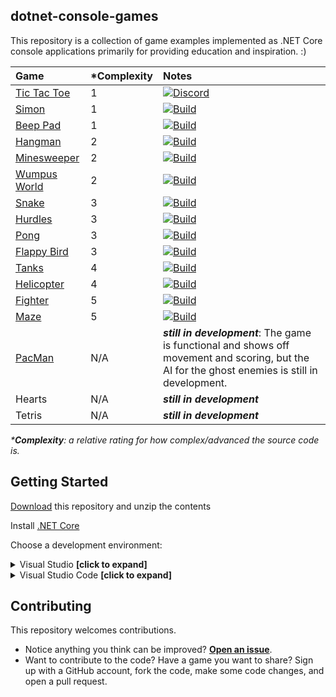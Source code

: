 ## dotnet-console-games

This repository is a collection of game examples implemented as .NET Core console applications primarily for providing education and inspiration. :)

|Game|\*Complexity|Notes|
|:-|:-|:-|
|[Tic Tac Toe](https://github.com/ZacharyPatten/dotnet-console-games/tree/master/Projects/Tic%20Tac%20Toe)|1|<a href="https://github.com/ZacharyPatten/dotnet-console-games/actions?query=workflow%3A%22Tic+Tac+Toe+Build%22"><img src="https://github.com/ZacharyPatten/dotnet-console-games/workflows/Tic%20Tac%20Toe%20Build/badge.svg" title="Goto Build" alt="Discord"></a>|
|[Simon](https://github.com/ZacharyPatten/dotnet-console-games/tree/master/Projects/Simon)|1|<a href="https://github.com/ZacharyPatten/dotnet-console-games/actions?query=workflow%3A%22Simon+Build%22"><img src="https://github.com/ZacharyPatten/dotnet-console-games/workflows/Simon%20Build/badge.svg" title="Goto Build" alt="Build"></a>|
|[Beep Pad](https://github.com/ZacharyPatten/dotnet-console-games/tree/master/Projects/Beep%20Pad)|1|<a href="https://github.com/ZacharyPatten/dotnet-console-games/actions?query=workflow%3A%22Beep+Pad+Build%22"><img src="https://github.com/ZacharyPatten/dotnet-console-games/workflows/Beep%20Pad%20Build/badge.svg" title="Goto Build" alt="Build"></a>|
|[Hangman](https://github.com/ZacharyPatten/dotnet-console-games/tree/master/Projects/Hangman)|2|<a href="https://github.com/ZacharyPatten/dotnet-console-games/actions?query=workflow%3A%22Hangman+Build%22"><img src="https://github.com/ZacharyPatten/dotnet-console-games/workflows/Hangman%20Build/badge.svg" title="Goto Build" alt="Build"></a>|
|[Minesweeper](https://github.com/ZacharyPatten/dotnet-console-games/tree/master/Projects/Minesweeper)|2|<a href="https://github.com/ZacharyPatten/dotnet-console-games/actions?query=workflow%3A%22Minesweeper+Build%22"><img src="https://github.com/ZacharyPatten/dotnet-console-games/workflows/Minesweeper%20Build/badge.svg" title="Goto Build" alt="Build"></a>|
|[Wumpus World](https://github.com/ZacharyPatten/dotnet-console-games/tree/master/Projects/Wumpus%20World)|2|<a href="https://github.com/ZacharyPatten/dotnet-console-games/actions?query=workflow%3A%22Wumpus+World+Build%22"><img src="https://github.com/ZacharyPatten/dotnet-console-games/workflows/Wumpus%20World%20Build/badge.svg" title="Goto Build" alt="Build"></a>|
|[Snake](https://github.com/ZacharyPatten/dotnet-console-games/blob/master/Projects/Snake)|3|<a href="https://github.com/ZacharyPatten/dotnet-console-games/actions?query=workflow%3A%22Snake+Build%22"><img src="https://github.com/ZacharyPatten/dotnet-console-games/workflows/Snake%20Build/badge.svg" title="Goto Build" alt="Build"></a>|
|[Hurdles](https://github.com/ZacharyPatten/dotnet-console-games/blob/master/Projects/Hurdles)|3|<a href="https://github.com/ZacharyPatten/dotnet-console-games/actions?query=workflow%3A%22Hurdles+Build%22"><img src="https://github.com/ZacharyPatten/dotnet-console-games/workflows/Hurdles%20Build/badge.svg" title="Goto Build" alt="Build"></a>|
|[Pong](https://github.com/ZacharyPatten/dotnet-console-games/blob/master/Projects/Pong)|3|<a href="https://github.com/ZacharyPatten/dotnet-console-games/actions?query=workflow%3A%22Pong+Build%22"><img src="https://github.com/ZacharyPatten/dotnet-console-games/workflows/Pong%20Build/badge.svg" title="Goto Build" alt="Build"></a>|
|[Flappy Bird](https://github.com/ZacharyPatten/dotnet-console-games/blob/master/Projects/Flappy%20Bird)|3|<a href="https://github.com/ZacharyPatten/dotnet-console-games/actions?query=workflow%3A%22Flappy+Bird+Build%22"><img src="https://github.com/ZacharyPatten/dotnet-console-games/workflows/Flappy%20Bird%20Build/badge.svg" title="Goto Build" alt="Build"></a>|
|[Tanks](https://github.com/ZacharyPatten/dotnet-console-games/blob/master/Projects/Tanks)|4|<a href="https://github.com/ZacharyPatten/dotnet-console-games/actions?query=workflow%3A%22Tanks+Build%22"><img src="https://github.com/ZacharyPatten/dotnet-console-games/workflows/Tanks%20Build/badge.svg" title="Goto Build" alt="Build"></a>|
|[Helicopter](https://github.com/ZacharyPatten/dotnet-console-games/blob/master/Projects/Helicopter)|4|<a href="https://github.com/ZacharyPatten/dotnet-console-games/actions?query=workflow%3A%22Helicopter+Build%22"><img src="https://github.com/ZacharyPatten/dotnet-console-games/workflows/Helicopter%20Build/badge.svg" title="Goto Build" alt="Build"></a>|
|[Fighter](https://github.com/ZacharyPatten/dotnet-console-games/blob/master/Projects/Fighter)|5|<a href="https://github.com/ZacharyPatten/dotnet-console-games/actions?query=workflow%3A%22Fighter+Build%22"><img src="https://github.com/ZacharyPatten/dotnet-console-games/workflows/Fighter%20Build/badge.svg" title="Goto Build" alt="Build"></a>|
|[Maze](https://github.com/ZacharyPatten/dotnet-console-games/blob/master/Projects/Maze)|5|<a href="https://github.com/ZacharyPatten/dotnet-console-games/actions?query=workflow%3A%22Maze+Build%22"><img src="https://github.com/ZacharyPatten/dotnet-console-games/workflows/Maze%20Build/badge.svg" title="Goto Build" alt="Build"></a>|
|[PacMan](https://github.com/ZacharyPatten/dotnet-console-games/blob/master/Projects/PacMan)|N/A|**_still in development_**: The game is functional and shows off movement and scoring, but the AI for the ghost enemies is still in development. |
|Hearts|N/A|**_still in development_**|
|Tetris|N/A|**_still in development_**|

_\***Complexity**: a relative rating for how complex/advanced the source code is._

## Getting Started

[Download](https://github.com/ZacharyPatten/dotnet-console-games/archive/master.zip) this repository and unzip the contents

Install [.NET Core](https://docs.microsoft.com/dotnet/core/)

Choose a development environment:

<details>
<summary>Visual Studio <strong>[click to expand]</strong></summary>
<p>

Install [Visual Studio](https://visualstudio.microsoft.com/)

Make sure you select the `.NET Core` options during installation. If you forget, you can modify your installation using the Visual Studio Installer to add them.

Open the **dotnet-console-games.sln** solution file in Visual Studio.

</p>
</details>

<details>
<summary>Visual Studio Code <strong>[click to expand]</strong></summary>
<p>

Install [Visual Studio Code](https://visualstudio.microsoft.com/)

Install the `ms-vscode.csharp` extension inside Visual Studio Code.

Open the **root folder** of the of this repository in Visual Studio Code.

</p>
</details>

## Contributing

This repository welcomes contributions.

- Notice anything you think can be improved? **[Open an issue](https://github.com/ZacharyPatten/dotnet-console-games/issues/new)**.
- Want to contribute to the code? Have a game you want to share? Sign up with a GitHub account, fork the code, make some code changes, and open a pull request.
